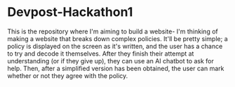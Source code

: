 # Devpost-Hackathon1

This is the repository where I'm aiming to build a website- I'm thinking of making a website that breaks down complex policies. It'll be pretty simple; a policy is displayed on the screen as it's written, and the user has a chance to try and decode it themselves. After they finish their attempt at understanding (or if they give up), they can use an AI chatbot to ask for help. Then, after a simplified version has been obtained, the user can mark whether or not they agree with the policy. 
